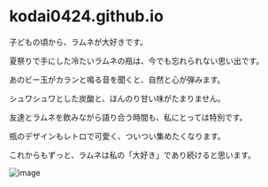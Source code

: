 # kodai0424.github.io

子どもの頃から、ラムネが大好きです。

夏祭りで手にした冷たいラムネの瓶は、今でも忘れられない思い出です。

あのビー玉がカランと鳴る音を聞くと、自然と心が弾みます。

シュワシュワとした炭酸と、ほんのり甘い味がたまりません。

友達とラムネを飲みながら語り合う時間も、私にとっては特別です。

瓶のデザインもレトロで可愛く、ついつい集めたくなります。

これからもずっと、ラムネは私の「大好き」であり続けると思います。



![image]()
